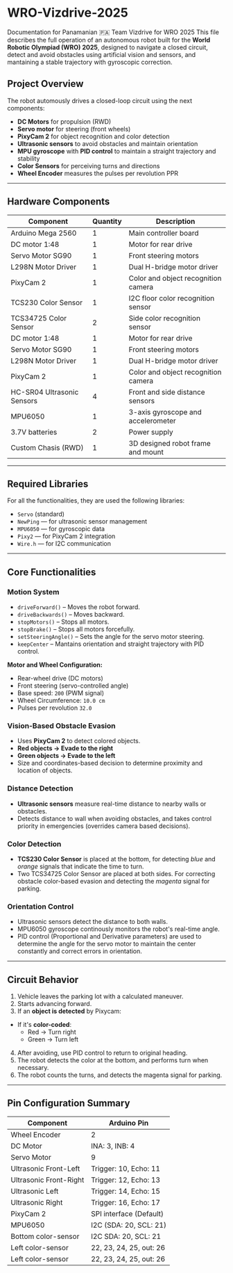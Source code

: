 # WRO-Vizdrive-2025
Documentation for Panamanian 🇵🇦 Team Vizdrive for WRO 2025
This file describes the full operation of an autonomous robot built for the **World Robotic Olympiad (WRO) 2025**, designed to navigate a closed circuit, detect and avoid obstacles using artificial vision and sensors, and mantaining a stable trajectory with gyroscopic correction.

## Project Overview
The robot automously drives a closed-loop circuit using the next components:
- **DC Motors** for propulsion (RWD)
- **Servo motor** for steering (front wheels)
- **PixyCam 2** for object recognition and color detection
- **Ultrasonic sensors** to avoid obstacles and maintain orientation
- **MPU gyroscope** with **PID control** to maintain a straight trajectory and stability
- **Color Sensors** for perceiving turns and directions
- **Wheel Encoder** measures the pulses per revolution PPR

---

## Hardware Components

| Component | Quantity | Description |
| ------------ | ------- | ------------------- |
| Arduino Mega 2560 | 1 | Main controller board |
| DC motor 1:48 | 1 | Motor for rear drive |
| Servo Motor SG90 | 1 | Front steering motors |
| L298N Motor Driver | 1 | Dual H-bridge motor driver |
| PixyCam 2 | 1 | Color and object recognition camera |
| TCS230 Color Sensor | 1 | I2C floor color recognition sensor |
| TCS34725 Color Sensor | 2 | Side color recognition sensor |
| DC motor 1:48 | 1 | Motor for rear drive |
| Servo Motor SG90 | 1 | Front steering motors |
| L298N Motor Driver | 1 | Dual H-bridge motor driver |
| PixyCam 2 | 1 | Color and object recognition camera |
| HC-SR04 Ultrasonic Sensors | 4 | Front and side distance sensors |
| MPU6050 | 1 | 3-axis gyroscope and accelerometer |
| 3.7V batteries | 2 | Power supply |
| Custom Chasis (RWD) | 1 | 3D designed robot frame and mount |

---

## Required Libraries

For all the functionalities, they are used the following libraries:

- `Servo` (standard)
- `NewPing` — for ultrasonic sensor management
- `MPU6050` — for gyroscopic data
- `Pixy2` — for PixyCam 2 integration
- `Wire.h` — for I2C communication

---

## Core Functionalities

### Motion System
- `driveForward()` – Moves the robot forward.
- `driveBackwards()` – Moves backward.
- `stopMotors()` – Stops all motors.
- `stopBrake()` – Stops all motors forcefully.
- `setSteeringAngle()` – Sets the angle for the servo motor steering.
- `keepCenter` – Mantains orientation and straight trajectory with PID control.

**Motor and Wheel Configuration:**
- Rear-wheel drive (DC motors)
- Front steering (servo-controlled angle)
- Base speed: `200` (PWM signal)
- Wheel Circumference: `10.0 cm`
- Pulses per revolution `32.0`

### Vision-Based Obstacle Evasion

- Uses **PixyCam 2** to detect colored objects.
- **Red objects → Evade to the right**
- **Green objects → Evade to the left**
- Size and coordinates-based decision to determine proximity and location of objects.

### Distance Detection

- **Ultrasonic sensors** measure real-time distance to nearby walls or obstacles.
- Detects distance to wall when avoiding obstacles, and takes control priority in emergencies (overrides camera based decisions).

### Color Detection

- **TCS230 Color Sensor** is placed at the bottom, for detecting *blue* and *orange* signals that indicate the time to turn.
- Two TCS34725 Color Sensor are placed at both sides. For correcting obstacle color-based evasion and detecting the *magenta* signal for parking.

### Orientation Control

- Ultrasonic sensors detect the distance to both walls.
- MPU6050 gyroscope continously monitors the robot's real-time angle.
- PID control (Proportional and Derivative parameters) are used to determine the angle for the servo motor to maintain the center constantly and correct errors in orientation.

---

## Circuit Behavior

1. Vehicle leaves the parking lot with a calculated maneuver.
2. Starts advancing forward.
3. If an **object is detected** by Pixycam:
  - If it's **color-coded**:
    - Red → Turn right
    - Green → Turn left
4. After avoiding, use PID control to return to original heading.
5. The robot detects the color at the bottom, and performs turn when necessary.
6. The robot counts the turns, and detects the magenta signal for parking.

---

## Pin Configuration Summary

| Component | Arduino Pin |
|---------------|-------------|
| Wheel Encoder | 2 |
| DC Motor | INA: 3, INB: 4 |
| Servo Motor | 9 |
| Ultrasonic Front-Left | Trigger: 10, Echo: 11 |
| Ultrasonic Front-Right | Trigger: 12, Echo: 13 |
| Ultrasonic Left | Trigger: 14, Echo: 15 |
| Ultrasonic Right | Trigger: 16, Echo: 17 |
| PixyCam 2 | SPI interface (Default) |
| MPU6050 | I2C (SDA: 20, SCL: 21) |
| Bottom color-sensor | I2C SDA: 20, SCL: 21 |
| Left color-sensor | 22, 23, 24, 25, out: 26 |
| Left color-sensor | 22, 23, 24, 25, out: 26 |

